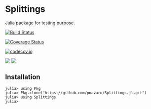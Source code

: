# Splittings

Julia package for testing purpose.


[![Build Status](https://travis-ci.org/pnavaro/Splittings.jl.svg?branch=master)](https://travis-ci.org/pnavaro/Splittings.jl)

[![Coverage Status](https://coveralls.io/repos/github/pnavaro/Splittings.jl/badge.svg)](https://coveralls.io/github/pnavaro/Splittings.jl)

[![codecov.io](http://codecov.io/github/pnavaro/Splittings.jl/coverage.svg?branch=master)](http://codecov.io/github/pnavaro/Splittings.jl?branch=master)

[![](https://img.shields.io/badge/docs-stable-blue.svg)](https://pnavaro.github.io/Splittings.jl/stable)
[![](https://img.shields.io/badge/docs-latest-blue.svg)](https://pnavaro.github.io/Splittings.jl/latest)

## Installation

~~~
julia> using Pkg
julia> Pkg.clone("https://github.com/pnavaro/Splittings.jl.git")
julia> using Splittings
julia>
~~~
